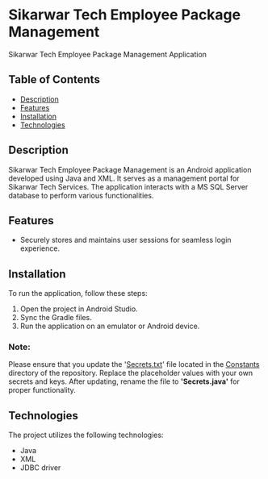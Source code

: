 # Sikarwar Tech Employee Package Management

Sikarwar Tech Employee Package Management Application

## Table of Contents

- [Description](#description)
- [Features](#features)
- [Installation](#installation)
- [Technologies](#technologies)

## Description

Sikarwar Tech Employee Package Management is an Android application developed using Java and XML. It serves as a management portal for Sikarwar Tech Services. The application interacts with a MS SQL Server database to perform various functionalities.

## Features

- Securely stores and maintains user sessions for seamless login experience.

## Installation

To run the application, follow these steps:

1. Open the project in Android Studio.
2. Sync the Gradle files.
3. Run the application on an emulator or Android device.

### Note:

Please ensure that you update the '[Secrets.txt](app/src/main/java/com/example/sikarwartechservices/Constants.Secrets.txt)' file located in the [Constants](app/src/main/java/com/example/sikarwartechservices/Constants) directory of the repository. Replace the placeholder values with your own secrets and keys. After updating, rename the file to **'Secrets.java'** for proper functionality.

## Technologies

The project utilizes the following technologies:

- Java
- XML
- JDBC driver